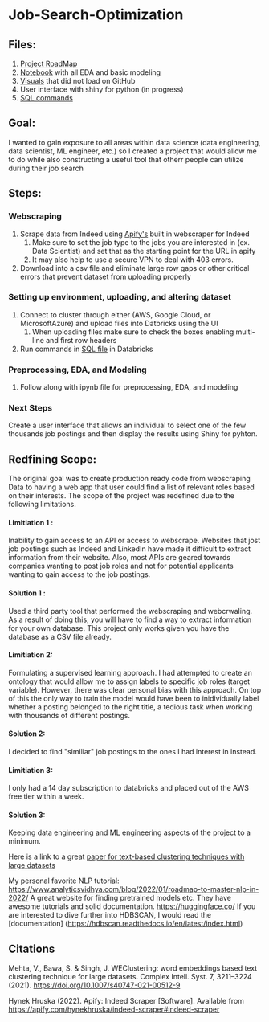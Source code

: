 # Job-Search-Optimization
## Files:

1. [Project RoadMap](https://github.com/kylenewm/Job-Search-Optimization/blob/main/Project_roadmap.png)  
2. [Notebook](https://github.com/kylenewm/Job-Search-Optimization/blob/main/JobSearchOptimizerEDA.ipynb) with all EDA and basic modeling
3. [Visuals](Visuals.ipynb) that did not load on GitHub
4. User interface with shiny for python (in progress) 
5. [SQL commands](https://github.com/kylenewm/Job-Search-Optimization/blob/main/Joining_Tables.sql)

## Goal:

I wanted to gain exposure to all areas within data science (data engineering, data scientist, ML engineer, etc.) so I created a project that would allow me to do while also constructing a useful tool that otherr people can utilize during their job search

## Steps:
### Webscraping
1. Scrape data from Indeed using [Apify's](https://apify.com/hynekhruska/indeed-scraper) built in webscraper for Indeed
    1. Make sure to set the job type to the jobs you are interested in (ex. Data Scientist) and set that as the starting point for the URL in apify
    2. It may also help to use a secure VPN to deal with 403 errors. 
2. Download into a csv file and eliminate large row gaps or other critical errors that prevent dataset from uploading properly
### Setting up environment, uploading, and altering dataset
1. Connect to cluster through either (AWS, Google Cloud, or MicrosoftAzure) and upload files into Datbricks using the UI 
    1. When uploading files make sure to check the boxes enabling multi-line and first row headers
2. Run commands in [SQL file](https://github.com/kylenewm/Job-Search-Optimization/blob/main/Joining_Tables.sql) in Databricks

### Preprocessing, EDA, and Modeling
1. Follow along with ipynb file for preprocessing, EDA, and modeling

### Next Steps
Create a user interface that allows an individual to select one of the few thousands job postings and then display the results using Shiny for pyhton. 

## Redfining Scope:
The original goal was to create production ready code from webscraping Data to having a web app that user could find a list of relevant roles based on their interests. The scope of the project was redefined due to the following limitations.

#### Limitiation 1 :
    
Inability to gain access to an API or access to webscrape. Websites that jost job postings such as Indeed and LinkedIn have made it difficult to extract information from their website. Also, most APIs are geared towards companies wanting to post job roles and not for potential applicants wanting to gain access to the job postings.
    
#### Solution 1 :
    
Used a third party tool that performed the webscraping and webcrwaling. As a result of doing this, you will have to find a way to extract information for your own database. This project only works given you have the database as a CSV file already. 

#### Limitiation 2:

Formulating a supervised learning approach. I had attempted to create an ontology that would allow me to assign labels to specific job roles (target variable).         However, there was clear personal bias with this approach. On top of this the only way to train the model would have been to inidividually label whether a posting     belonged to the right title, a tedious task when working with thousands of different postings.  
    
#### Solution 2:
    
I decided to find "similiar" job postings to the ones I had interest in instead. 

#### Limitiation 3:

I only had a 14 day subscription to databricks and placed out of the AWS free tier within a week.

#### Solution 3:
Keeping data engineering and ML engineering aspects of the project to a minimum. 



Here is a link to a great [paper for text-based clustering techniques with large datasets](https://link.springer.com/article/10.1007/s40747-021-00512-9)

My personal favorite NLP tutorial: https://www.analyticsvidhya.com/blog/2022/01/roadmap-to-master-nlp-in-2022/
A great website for finding pretrained models etc. They have awesome tutorials and solid documentation. https://huggingface.co/ 
If you are interested to dive further into HDBSCAN, I would read the [documentation] (https://hdbscan.readthedocs.io/en/latest/index.html)
## Citations
Mehta, V., Bawa, S. & Singh, J. WEClustering: word embeddings based text clustering technique for large datasets. Complex Intell. Syst. 7, 3211–3224 (2021). https://doi.org/10.1007/s40747-021-00512-9

Hynek Hruska (2022). Apify: Indeed Scraper [Software]. Available from https://apify.com/hynekhruska/indeed-scraper#indeed-scraper

